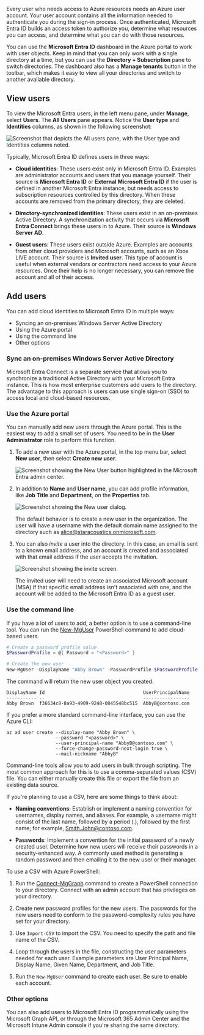 Every user who needs access to Azure resources needs an Azure user account. Your user account contains all the information needed to authenticate you during the sign-in process. Once authenticated, Microsoft Entra ID builds an access token to authorize you, determine what resources you can access, and determine what you can do with those resources.

You can use the **Microsoft Entra ID** dashboard in the Azure portal to work with user objects. Keep in mind that you can only work with a single directory at a time, but you can use the **Directory + Subscription** pane to switch directories. The dashboard also has a **Manage tenants** button in the toolbar, which makes it easy to view all your directories and switch to another available directory.

## View users

To view the Microsoft Entra users, in the left menu pane, under **Manage**, select **Users**. The **All Users** pane appears. Notice the **User type** and **Identities** columns, as shown in the following screenshot:

![Screenshot that depicts the All users pane, with the **User type** and **Identities** columns noted.](../media/M1-AAD-Users.png)

Typically, Microsoft Entra ID defines users in three ways:

- **Cloud identities**: These users exist only in Microsoft Entra ID. Examples are administrator accounts and users that you manage yourself. Their source is **Microsoft Entra ID** or **External Microsoft Entra ID** if the user is defined in another Microsoft Entra instance, but needs access to subscription resources controlled by this directory. When these accounts are removed from the primary directory, they are deleted.

- **Directory-synchronized identities**: These users exist in an on-premises Active Directory. A synchronization activity that occurs via **Microsoft Entra Connect** brings these users in to Azure. Their source is **Windows Server AD**.

- **Guest users**: These users exist outside Azure. Examples are accounts from other cloud providers and Microsoft accounts, such as an Xbox LIVE account. Their source is **Invited user**. This type of account is useful when external vendors or contractors need access to your Azure resources. Once their help is no longer necessary, you can remove the account and all of their access.

## Add users

You can add cloud identities to Microsoft Entra ID in multiple ways:

- Syncing an on-premises Windows Server Active Directory
- Using the Azure portal
- Using the command line
- Other options

### Sync an on-premises Windows Server Active Directory

Microsoft Entra Connect is a separate service that allows you to synchronize a traditional Active Directory with your Microsoft Entra instance. This is how most enterprise customers add users to the directory. The advantage to this approach is users can use single sign-on (SSO) to access local and cloud-based resources.

### Use the Azure portal

You can manually add new users through the Azure portal. This is the easiest way to add a small set of users. You need to be in the **User Administrator** role to perform this function.

1. To add a new user with the Azure portal, in the top menu bar, select **New user**, then select **Create new user**.

    ![Screenshot showing the New User button highlighted in the Microsoft Entra admin center.](../media/2-new-user-all-users-pane.png)

1. In addition to **Name** and **User name**, you can add profile information, like **Job Title** and **Department**, on the **Properties** tab.

    ![Screenshot showing the New user dialog.](../media/2-new-user-user-pane.png)

    The default behavior is to create a new user in the organization. The user will have a username with the default domain name assigned to the directory such as alice@staracoustics.onmicrosoft.com.

1. You can also *invite* a user into the directory. In this case, an email is sent to a known email address, and an account is created and associated with that email address if the user accepts the invitation.

    ![Screenshot showing the invite screen.](../media/3-new-user-invite.png)

    The invited user will need to create an associated Microsoft account (MSA) if that specific email address isn't associated with one, and the account will be added to the Microsoft Entra ID as a guest user.

### Use the command line

If you have a lot of users to add, a better option is to use a command-line tool. You can run the [New-MgUser](/powershell/module/microsoft.graph.users/new-mguser) PowerShell command to add cloud-based users.

```powershell
# Create a password profile value
$PasswordProfile = @{ Password = "<Password>" }

# Create the new user
New-MgUser -DisplayName "Abby Brown" -PasswordProfile $PasswordProfile -MailNickName "AbbyB" -UserPrincipalName "AbbyB@contoso.com" -AccountEnabled 
```

The command will return the new user object you created.

```output
DisplayName Id                                    UserPrincipalName
----------- --                                    -----------------
Abby Brown  f36634c8-8a93-4909-9248-0845548bc515  AbbyB@contoso.com
```

If you prefer a more standard command-line interface, you can use the Azure CLI:

```azurecli
az ad user create --display-name "Abby Brown" \
                  --password "<password>" \
                  --user-principal-name "AbbyB@contoso.com" \
                  --force-change-password-next-login true \
                  --mail-nickname "AbbyB"
```

Command-line tools allow you to add users in bulk through scripting. The most common approach for this is to use a comma-separated values (CSV) file. You can either manually create this file or export the file from an existing data source.

If you're planning to use a CSV, here are some things to think about:

- **Naming conventions**: Establish or implement a naming convention for usernames, display names, and aliases. For example, a username might consist of the last name, followed by a period (.), followed by the first name; for example, Smith.John@contoso.com.

- **Passwords**: Implement a convention for the initial password of a newly created user. Determine how new users will receive their passwords in a security-enhanced way. A commonly used method is generating a random password and then emailing it to the new user or their manager.

To use a CSV with Azure PowerShell:

1. Run the [Connect-MgGraph](/powershell/microsoftgraph/authentication-commands#using-connect-mggraph) command to create a PowerShell connection to your directory. Connect with an admin account that has privileges on your directory.

1. Create new password profiles for the new users. The passwords for the new users need to conform to the password-complexity rules you have set for your directory.

1. Use `Import-CSV` to import the CSV. You need to specify the path and file name of the CSV.

1. Loop through the users in the file, constructing the user parameters needed for each user. Example parameters are User Principal Name, Display Name, Given Name, Department, and Job Title.

1. Run the `New-MgUser` command to create each user. Be sure to enable each account.

### Other options

You can also add users to Microsoft Entra ID programmatically using the Microsoft Graph API, or through the Microsoft 365 Admin Center and the Microsoft Intune Admin console if you're sharing the same directory.
